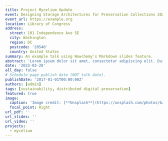 ```yaml
---
title: Project Mycelium Update
event: Designing Storage Architectures for Preservation Collections 2023
event_url: https://example.org
location: Library of Congress
address:
  street: 101 Independence Ave SE
  city: Washington
  region: DC
  postcode: '20540'
  country: United States
summary: An example talk using Wowchemy's Markdown slides feature.
abstract: 'Lorem ipsum dolor sit amet, consectetur adipiscing elit. Duis posuere tellusac convallis placerat. Proin tincidunt magna sed ex sollicitudin condimentum. Sed ac faucibus dolor, scelerisque sollicitudin nisi. Cras purus urna, suscipit quis sapien eu, pulvinar tempor diam.'
date: '2023-03-28'
all_day: false
# Schedule page publish date (NOT talk date).
publishDate: '2017-01-01T00:00:00Z'
authors: [admin]
tags: [sustainability, distributed digital preservation]
featured: true
image:
  caption: 'Image credit: [**Unsplash**](https://unsplash.com/photos/bzdhc5b3Bxs)'
  focal_point: Right
url_pdf: ''
url_slides: ''
url_video: ''
projects:
  - mycelium
---
```

